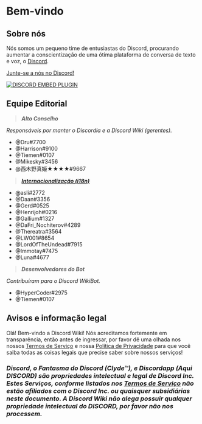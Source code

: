 <!-- TITLE: Português - Início -->
<!-- SUBTITLE: Bem-vindo a Discord Wiki! -->
 
# Bem-vindo
## Sobre nós
 
Nós somos um pequeno time de entusiastas do Discord, procurando aumentar a conscientização de uma ótima plataforma de conversa de texto e voz, o [Discord](https://discordapp.com).
 
[Junte-se a nós no Discord!](https://discord.gg/WHz5r3N)
 
<a href="https://discord.gg/WHz5r3N">![DISCORD EMBED PLUGIN](https://discordapp.com/api/guilds/268800390961561601/widget.png?style=banner2)</a>
 
## Equipe Editorial
> ***Alto Conselho***
 
*Responsáveis por manter o Discordia e a Discord Wiki (gerentes).*
* @Dru#7700
* @Harrison#9100
* @Tiemen#0107
* @Mikesky#3456
* @西木野真姫★★★★#9667
 
> ***[Internacionalização (i18n)](/pt/traducoes)***
 
* @asli#2772
* @Daan#3356
* @Gerd#0525
* @Henrijoh#0216
* @Gallium#1327
* @DaFri_Nochiterov#4289
* @Thereatra#3564
* @LW001#8654
* @LordOfTheUndead#7915
* @Immotay#7475
* @Luna#4677
 
> ***Desenvolvedores do Bot***
 
*Contribuíram para o Discord WikiBot.*
* @HyperCoder#2975
* @Tiemen#0107
 
## Avisos e informação legal
Olá! Bem-vindo a Discord Wiki! Nós acreditamos fortemente em transparência, então antes de ingressar, por favor dê uma olhada nos nossos [Termos de Serviço](/pt/termos) e nossa [Política de Privacidade](/pt/privacidade) para que você saiba todas as coisas legais que precise saber sobre nossos serviços!
 
### ***Discord, o Fantasma do Discord (Clyde™), e Discordapp (Aqui DISCORD) são propriedades intelectual e legal de Discord Inc. Estes Serviços, conforme listados nos [Termos de Serviço](/pt/termos) não estão afiliados com o Discord Inc. ou quaisquer subsidiárias neste documento. A Discord Wiki não alega possuir qualquer propriedade intelectual do DISCORD, por favor não nos processem.***
